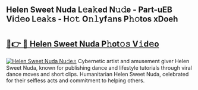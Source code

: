 ## Helen Sweet Nuda L𝚎a𝚔ed N𝚞𝚍e - Part-uEB Vi𝚍𝚎o L𝚎a𝚔s - H𝚘𝚝 O𝚗𝚕yf𝚊ns P𝚑𝚘tos xDoeh

# <h2><a href="http://kf8bal.oniu.top/?m=Helen+Sweet+Nuda">🔗👉 🔴 Helen Sweet Nuda P𝚑ot𝚘𝚜 V𝚒d𝚎o</a></h2>

[![Helen Sweet Nuda Nu𝚍e𝚜](https://i.imgur.com/0qMVB7G.gif)](http://kf8bal.oniu.top/?m=Helen+Sweet+Nuda)
Cybernetic artist and amusement giver Helen Sweet Nuda, known for publishing dance and lifestyle tutorials through viral dance moves and short clips. Humanitarian Helen Sweet Nuda, celebrated for their selfless acts and commitment to helping others.  
